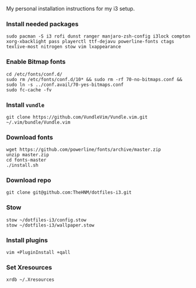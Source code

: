 My personal installation instructions for my i3 setup.

### Install needed packages
```
sudo pacman -S i3 rofi dunst ranger manjaro-zsh-config i3lock compton xorg-xbacklight pass playerctl ttf-dejavu powerline-fonts ctags texlive-most nitrogen stow vim lxappearance
```

### Enable Bitmap fonts
```
cd /etc/fonts/conf.d/
sudo rm /etc/fonts/conf.d/10* && sudo rm -rf 70-no-bitmaps.conf && sudo ln -s ../conf.avail/70-yes-bitmaps.conf
sudo fc-cache -fv
```

### Install `vundle`
```
git clone https://github.com/VundleVim/Vundle.vim.git ~/.vim/bundle/Vundle.vim
```

### Download fonts
```
wget https://github.com/powerline/fonts/archive/master.zip
unzip master.zip
cd fonts-master
./install.sh
```

### Download repo
```
git clone git@github.com:TheHNM/dotfiles-i3.git
```

### Stow
```
stow ~/dotfiles-i3/config.stow
stow ~/dotfiles-i3/wallpaper.stow
```

### Install plugins
```
vim +PluginInstall +qall
```

### Set Xresources
```
xrdb ~/.Xresources
```
